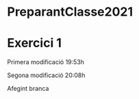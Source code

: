 # PreparantClasse2021

# Exercici 1     

Primera modificació 19:53h 

Segona modificació 20:08h

Afegint branca
